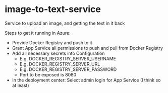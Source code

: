 # image-to-text-service
Service to upload an image, and getting the text in it back

Steps to get it running in Azure:
- Provide Docker Registry and push to it
- Grant App Service all permissions to push and pull from Docker Registry
- Add all necessary secrets into Configuration
    - E.g. DOCKER_REGISTRY_SERVER_USERNAME
    - E.g. DOCKER_REGISTRY_SERVER_URL
    - E.g. DOCKER_REGISTRY_SERVER_PASSWORD
    - Port to be exposed is 8080
- In the deployment center: Select admin login for App Service (I think so at least)
